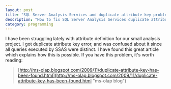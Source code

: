 ```yaml
---
layout: post
title: "SQL Server Analysis Services and duplicate attribute key problem."
description: "How to fix SQL Server Analysis Services duplicate attribute key problem."
category: programming
---
```


I have been struggling lately with attribute definition for our small analysis project. 
I got duplicate attribute key error, and was confused about it since all queries executed by SSAS were distinct. 
I have found this great article which explains how this is possible. If you have this problem, it's worth reading:

>[http://ms-olap.blogspot.com/2009/11/duplicate-attribute-key-has-been-found.html](http://ms-olap.blogspot.com/2009/11/duplicate-attribute-key-has-been-found.html "ms-olap blog")
